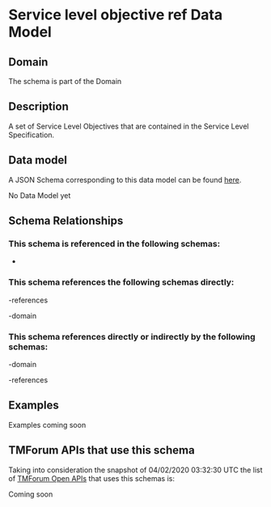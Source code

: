 # Service level objective ref Data Model

## Domain

The  schema is part of the  Domain

## Description

A set of Service Level Objectives that are contained in the Service Level Specification.

## Data model

A JSON Schema corresponding to this data model can be found
[here](https://github.com/tmforum-rand/schemas/blob/candidates/Service/ServiceLevelObjectiveRef.schema.json).

No Data Model yet

## Schema Relationships

### This schema is referenced in the following schemas:

-

### This schema references the following schemas directly:

-references

-domain

### This schema references directly or indirectly by the following schemas:

-domain

-references



## Examples

Examples coming soon

## TMForum APIs that use this schema

Taking into consideration the snapshot of 04/02/2020 03:32:30 UTC the list of [TMForum Open APIs](https://www.tmforum.org/open-apis/) that uses this schemas is:

Coming soon